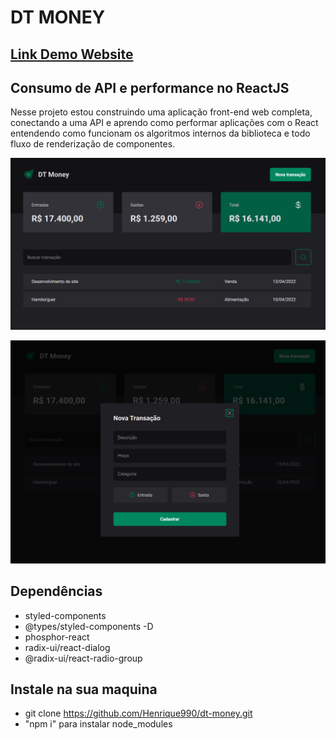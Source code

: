 # DT MONEY

## [Link Demo Website](https://henrique990.github.io/dt-money/)

## Consumo de API e performance no ReactJS
<p>
  Nesse projeto estou construindo uma aplicação front-end web completa, conectando a uma API e aprendo como performar aplicações com o React entendendo como funcionam os algoritmos internos da biblioteca e todo fluxo de renderização de componentes.
</p>

<p align="center">
  <img src="./Captura dt-money01.png" />
</p>
<p align="center">
  <img src="./img-dt-money02.PNG" />
</p>


## Dependências

* styled-components
* @types/styled-components -D
* phosphor-react
* radix-ui/react-dialog
* @radix-ui/react-radio-group



## Instale na sua maquina

* git clone https://github.com/Henrique990/dt-money.git
* "npm i" para instalar node_modules
